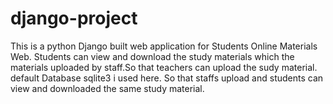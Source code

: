 # django-project
This is a python Django built web application for Students Online Materials Web. Students can view and download the study materials which the materials uploaded by staff.So that teachers can upload the sudy material. default Database sqlite3 i used here. So that staffs upload and students can view and downloaded the same study material. 
